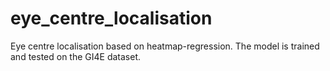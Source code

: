 # eye_centre_localisation
Eye centre localisation based on heatmap-regression. The model is trained and tested on the GI4E dataset.
